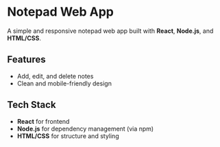 # Notepad Web App

A simple and responsive notepad web app built with **React**, **Node.js**, and **HTML/CSS**.

## Features

- Add, edit, and delete notes
- Clean and mobile-friendly design

## Tech Stack

- **React** for frontend
- **Node.js** for dependency management (via npm)
- **HTML/CSS** for structure and styling
